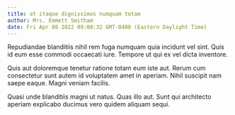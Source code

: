 ```yaml
---
title: at itaque dignissimos numquam totam
author: Mrs. Emmett Smitham
date: Fri Apr 08 2022 09:08:32 GMT-0400 (Eastern Daylight Time)
---
```

Repudiandae blanditiis nihil rem fuga numquam quia incidunt vel sint. Quis id eum esse commodi occaecati iure. Tempore ut qui ex vel dicta inventore.

 Quis aut doloremque tenetur ratione totam eum iste aut. Rerum cum consectetur sunt autem id voluptatem amet in aperiam. Nihil suscipit nam saepe eaque. Magni veniam facilis.

 Quasi unde blanditiis magni ut natus. Quas illo aut. Sunt qui architecto aperiam explicabo ducimus vero quidem aliquam sequi.